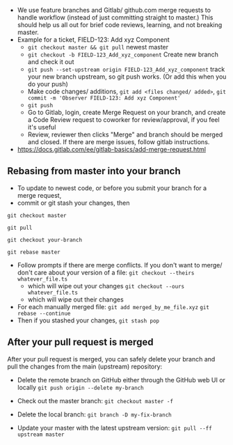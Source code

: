- We use feature branches and Gitlab/ github.com merge requests to handle workflow (instead of just committing straight to master.) This should help us all out for brief code reviews, learning, and not breaking master.
- Example for a ticket, FIELD-123: Add xyz Component
  - `git checkout master && git pull` newest master
  - `git checkout -b FIELD-123_Add_xyz_component` Create new branch and check it out
  - `git push --set-upstream origin FIELD-123_Add_xyz_component` track your new branch upstream, so git push works. (Or add this when you do your push)
  - Make code changes/ additions, `git add <files changed/ added>`, `git commit -m 'Observer FIELD-123: Add xyz Component'`
  - `git push`
  - Go to Gitlab, login, create Merge Request on your branch, and create a Code Review request to coworker for review/approval, if you feel it's useful
  - Review, reviewer then clicks "Merge" and branch should be merged and closed. If there are merge issues, follow gitlab instructions.
- https://docs.gitlab.com/ee/gitlab-basics/add-merge-request.html

## Rebasing from master into your branch

- To update to newest code, or before you submit your branch for a merge request,
- commit or git stash your changes, then

`git checkout master`

`git pull`

`git checkout your-branch`

`git rebase master`

- Follow prompts if there are merge conflicts. If you don't want to merge/ don't care about your version of a file:
  `git checkout --theirs whatever_file.ts`
  - which will wipe out your changes
    `git checkout --ours whatever_file.ts`
  - which will wipe out their changes
- For each manually merged file:
  `git add merged_by_me_file.xyz`
  `git rebase --continue`
- Then if you stashed your changes,
  `git stash pop`

## After your pull request is merged

After your pull request is merged, you can safely delete your branch and pull the changes from the main (upstream) repository:

- Delete the remote branch on GitHub either through the GitHub web UI or locally
  `git push origin --delete my-branch`
- Check out the master branch:
  `git checkout master -f`

- Delete the local branch:
  `git branch -D my-fix-branch`

- Update your master with the latest upstream version:
  `git pull --ff upstream master`
